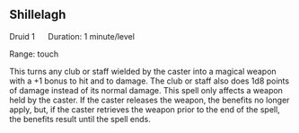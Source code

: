 ## Shillelagh 

Druid 1      Duration: 1 minute/level

Range: touch

This turns any club or staff wielded by the caster into a magical weapon with a +1 bonus to hit and to damage. The club or staff also does 1d8 points of damage instead of its normal damage. This spell only affects a weapon held by the caster. If the caster releases the weapon, the benefits no longer apply, but, if the caster retrieves the weapon prior to the end of the spell, the benefits result until the spell ends.